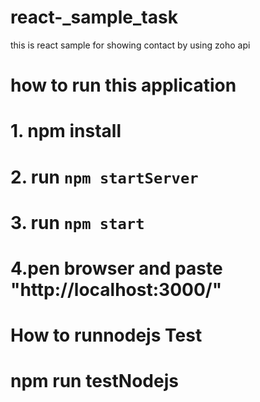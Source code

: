 # react-_sample_task
this is react sample for showing contact by using zoho api

# how to run this application
# 1. npm install
# 2. run `npm startServer`
# 3. run `npm start`
# 4.pen browser and paste "http://localhost:3000/"

# How to runnodejs Test
# npm run testNodejs